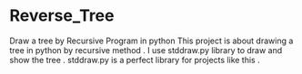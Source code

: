 # Reverse_Tree
Draw a tree by Recursive Program in python
This project is about drawing a tree in python by recursive method .
I use stddraw.py library to draw and show the tree . 
stddraw.py is a perfect library for projects like this .
